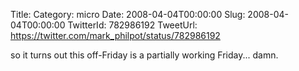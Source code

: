 Title: 
Category: micro
Date: 2008-04-04T00:00:00
Slug: 2008-04-04T00:00:00
TwitterId: 782986192
TweetUrl: https://twitter.com/mark_philpot/status/782986192

so it turns out this off-Friday is a partially working Friday... damn.